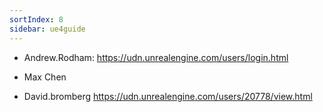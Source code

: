 ```yaml
---
sortIndex: 8
sidebar: ue4guide
---
```


- Andrew.Rodham: <https://udn.unrealengine.com/users/login.html>

- Max Chen

- David.bromberg <https://udn.unrealengine.com/users/20778/view.html>
